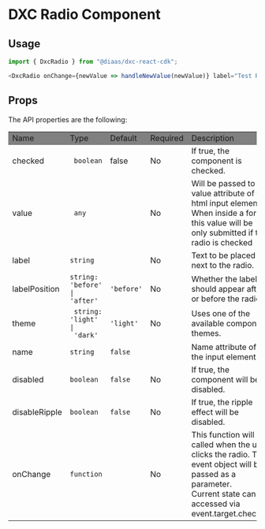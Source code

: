 # DXC Radio Component

## Usage

```js
import { DxcRadio } from "@diaas/dxc-react-cdk";

<DxcRadio onChange={newValue => handleNewValue(newValue)} label="Test Radio" checked={checked} />;
```

## Props

The API properties are the following:

<table>
    <tr style="background-color: grey">
        <td>Name</td>
        <td>Type</td>
        <td>Default</td>
        <td>Required</td>
        <td>Description</td>
    </tr>
    <tr>
        <td>checked</td>
        <td><code> boolean </code></td>
        <td>false</td>
        <td>No</td>
        <td>If true, the component is checked.</td>
    </tr>
    <tr>
        <td>value</td>
        <td><code> any </code></td>
        <td></td>
        <td>No</td>
        <td>Will be passed to the value attribute of the html input element. When inside a form, this value will be only submitted if the radio is checked </td>
    </tr>
    <tr>
        <td>label</td>
        <td><code>string</code></td>
        <td></td>
        <td>No</td>
        <td>Text to be placed next to the radio.</td>
    </tr>
    </tr>
        <tr>
        <td>labelPosition</td>
        <td><code>string: 'before' | 'after'</code></td>
        <td><code>'before'</code></td>
        <td>No</td>
        <td>Whether the label should appear after or before the radio.</td>
    </tr>
    <tr>
        <td>theme</td>
        <td><code> string: 'light' |
 'dark'</code></td>
        <td><code>'light'</code></td>
        <td>No</td>
        <td>Uses one of the available component themes.</td>
    </tr>
    <tr>
        <td>name</td>
        <td><code>string</code></td>
        <td><code>false</code></td>
        <td></td>
        <td>Name attribute of the input element.</td>
    </tr>
    <tr>
        <td>disabled</td>
        <td><code>boolean</code></td>
        <td><code>false</code></td>
        <td>No</td>
        <td>If true, the component will be disabled.</td>
    </tr>
    <tr>
        <td>disableRipple</td>
        <td><code>boolean</code></td>
        <td><code>false</code></td>
        <td>No</td>
        <td>If true, the ripple effect will be disabled.</td>
    </tr>
    <tr>
        <td>onChange</td>
        <td><code>function</code></td>
        <td></td>
        <td>No</td>
        <td>This function will be called when the user clicks the radio. The event object will be passed as a parameter.<br>
        Current state can be accessed via event.target.checked</td>
    </tr>
</table>
